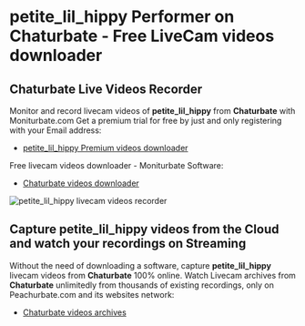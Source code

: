 # petite_lil_hippy Performer on Chaturbate - Free LiveCam videos downloader

## Chaturbate Live Videos Recorder

Monitor and record livecam videos of **petite_lil_hippy** from **Chaturbate** with Moniturbate.com
Get a premium trial for free by just and only registering with your Email address:
* [petite_lil_hippy Premium videos downloader](https://moniturbate.com/request-demo-licence-key.html)

Free livecam videos downloader - Moniturbate Software:
* [Chaturbate videos downloader](https://moniturbate.com/moniturbate-download-software.html)

![petite_lil_hippy livecam videos recorder](https://peachurnet.com/templates/moniturbate-software.png)


## Capture petite_lil_hippy videos from the Cloud and watch your recordings on Streaming

Without the need of downloading a software, capture **petite_lil_hippy** livecam videos from **Chaturbate** 100% online.
Watch Livecam archives from **Chaturbate** unlimitedly from thousands of existing recordings, only on Peachurbate.com and its websites network:
* [Chaturbate videos archives](https://peachurnet.com/)